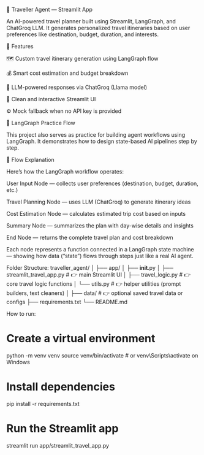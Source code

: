 🧳 Traveller Agent — Streamlit App

An AI-powered travel planner built using Streamlit, LangGraph, and ChatGroq LLM.
It generates personalized travel itineraries based on user preferences like destination, budget, duration, and interests.

🚀 Features

🗺️ Custom travel itinerary generation using LangGraph flow

💰 Smart cost estimation and budget breakdown

🧠 LLM-powered responses via ChatGroq (Llama model)

🎨 Clean and interactive Streamlit UI

⚙️ Mock fallback when no API key is provided

🧩 LangGraph Practice Flow

This project also serves as practice for building agent workflows using LangGraph.
It demonstrates how to design state-based AI pipelines step by step.

🧠 Flow Explanation

Here’s how the LangGraph workflow operates:

User Input Node — collects user preferences (destination, budget, duration, etc.)

Travel Planning Node — uses LLM (ChatGroq) to generate itinerary ideas

Cost Estimation Node — calculates estimated trip cost based on inputs

Summary Node — summarizes the plan with day-wise details and insights

End Node — returns the complete travel plan and cost breakdown

Each node represents a function connected in a LangGraph state machine — showing how data (“state”) flows through steps just like a real AI agent.


Folder Structure:
traveller_agent/
│
├── app/
│   ├── __init__.py
│   ├── streamlit_travel_app.py      # 👉 main Streamlit UI
│   ├── travel_logic.py              # 👉 core travel logic functions
│   └── utils.py                     # 👉 helper utilities (prompt builders, text cleaners)
│
├── data/                            # 👉 optional saved travel data or configs
├── requirements.txt
└── README.md



How to run:

# Create a virtual environment
python -m venv venv
source venv/bin/activate  # or venv\Scripts\activate on Windows

# Install dependencies
pip install -r requirements.txt

# Run the Streamlit app
streamlit run app/streamlit_travel_app.py



















